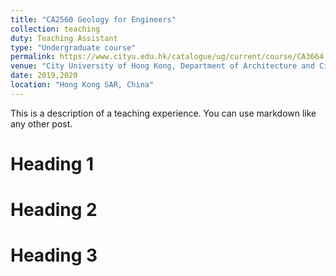 ```yaml
---
title: "CA2560 Geology for Engineers"
collection: teaching
duty: Teaching Assistant
type: "Undergraduate course"
permalink: https://www.cityu.edu.hk/catalogue/ug/current/course/CA3664.htm
venue: "City University of Hong Kong, Department of Architecture and Civil Engineering"
date: 2019,2020
location: "Hong Kong SAR, China"
---
```


This is a description of a teaching experience. You can use markdown like any other post.

Heading 1
======

Heading 2
======

Heading 3
======
